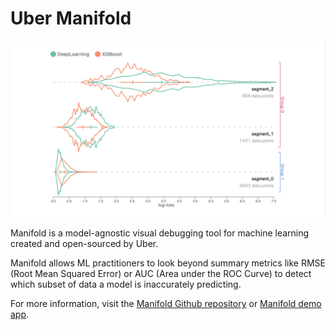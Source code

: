 # Uber Manifold

![Manifold Example](doc/manifold_example.png)

Manifold is a model-agnostic visual debugging tool for machine learning created and open-sourced by Uber.

Manifold allows ML practitioners to look beyond summary metrics like RMSE (Root Mean Squared Error) or AUC (Area under the ROC Curve) to detect which subset of data a model is inaccurately predicting.

For more information, visit the [Manifold Github repository](https://github.com/uber/manifold) or [Manifold demo app](http://manifold.mlvis.io/).
